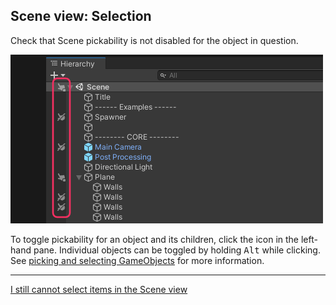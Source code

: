 ## Scene view: Selection
Check that Scene pickability is not disabled for the object in question.

![Scene view pickability](scene-view-pickability.png)  

To toggle pickability for an object and its children, click the icon in the left-hand pane. Individual objects can be toggled by holding <kbd>Alt</kbd> while clicking.  
See [picking and selecting GameObjects](https://docs.unity3d.com/2020.1/Documentation/Manual/ScenePicking.html) for more information.  

---  

[I still cannot select items in the Scene view](Layer%20Selection.md)